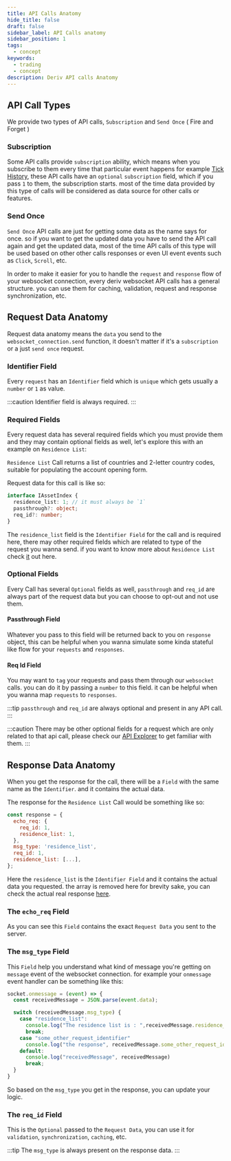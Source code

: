 ```yaml
---
title: API Calls Anatomy
hide_title: false
draft: false
sidebar_label: API Calls anatomy
sidebar_position: 1
tags:
  - concept
keywords:
  - trading
  - concept
description: Deriv API calls Anatomy
---
```


## API Call Types

We provide two types of API calls, `Subscription` and `Send Once` ( Fire and Forget )

### Subscription

Some API calls provide `subscription` ability, which means when you subscribe to them every time that particular event happens for example [Tick History](https://api.deriv.com/api-explorer#ticks_history), these API calls have an `optional` `subscription` field, which if you pass `1` to them, the subscription starts. most of the time data provided by this type of calls will be considered as data source for other calls or features.

### Send Once

`Send Once` API calls are just for getting some data as the name says for once. so if you want to get the updated data you have to send the API call again and get the updated data, most of the time API calls of this type will be used based on other other calls responses or even UI event events such as `Click`, `Scroll`, etc.

In order to make it easier for you to handle the `request` and `response` flow of your websocket connection, every deriv websocket API calls has a general structure. you can use them for caching, validation, request and response synchronization, etc.

## Request Data Anatomy

Request data anatomy means the `data` you send to the `websocket_connection.send` function, it doesn't matter if it's a `subscription` or a just `send once` request.

### Identifier Field

Every `request` has an `Identifier` field which is `unique` which gets usually a `number` or `1` as value.

:::caution
Identifier field is always required.
:::

### Required Fields

Every request data has several required fields which you must provide them and they may contain optional fields as well, let's explore this with an example on `Residence List`:

`Residence List` Call returns a list of countries and 2-letter country codes, suitable for populating the account opening form.

Request data for this call is like so:

```ts
interface IAssetIndex {
  residence_list: 1; // it must always be `1`
  passthrough?: object;
  req_id?: number;
}
```

The `residence_list` field is the `Identifier Field` for the call and is required here, there may other required fields which are related to type of the request you wanna send. if you want to know more about `Residence List` check [it](https://api.deriv.com/api-explorer#residence_list) out here.

### Optional Fields

Every Call has several `Optional` fields as well, `passthrough` and `req_id` are always part of the request data but you can choose to opt-out and not use them.

#### Passthrough Field

Whatever you pass to this field will be returned back to you on `response` object, this can be helpful when you wanna simulate some kinda stateful like flow for your `requests` and `responses`.

#### Req Id Field

You may want to `tag` your requests and pass them through our `websocket` calls. you can do it by passing a `number` to this field. it can be helpful when you wanna map `requests` to `responses`.

:::tip
`passthrough` and `req_id` are always optional and present in any API call.
:::

:::caution
There may be other optional fields for a request which are only related to that api call, please check our [API Explorer](https://api.deriv.com/api-explorer) to get familiar with them.
:::

## Response Data Anatomy

When you get the response for the call, there will be a `Field` with the same name as the `Identifier`. and it contains the actual data.

The response for the `Residence List` Call would be something like so:

```js
const response = {
  echo_req: {
    req_id: 1,
    residence_list: 1,
  },
  msg_type: 'residence_list',
  req_id: 1,
  residence_list: [...],
};
```

Here the `residence_list` is the `Identifier Field` and it contains the actual data you requested. the array is removed here for brevity sake, you can check the actual real response [here](https://api.deriv.com/api-explorer#residence_list).

### The `echo_req` Field

As you can see this `Field` contains the exact `Request Data` you sent to the server.

### The `msg_type` Field

This `Field` help you understand what kind of message you're getting on `message` event of the websocket connection. for example your `onmessage` event handler can be something like this:

```js
socket.onmessage = (event) => {
  const receivedMessage = JSON.parse(event.data);

  switch (receivedMessage.msg_type) {
    case "residence_list":
      console.log("The residence list is : ",receivedMessage.residence_list)
      break;
    case "some_other_request_identifier"
      console.log("the response", receivedMessage.some_other_request_identifier)
    default:
      console.log("receivedMessage", receivedMessage)
      break;
  }
}
```

So based on the `msg_type` you get in the response, you can update your logic.

### The `req_id` Field

This is the `Optional` passed to the `Request Data`, you can use it for `validation`, `synchronization`, `caching`, etc.

:::tip
The `msg_type` is always present on the response data.
:::

